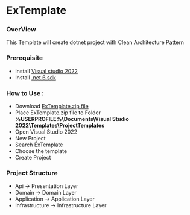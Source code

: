 # ExTemplate

### **OverView**
This Template will create dotnet project with Clean Architecture Pattern

### **Prerequisite**
- Install [Visual studio 2022](https://visualstudio.microsoft.com/downloads/)
- Install [.net 6 sdk](https://dotnet.microsoft.com/en-us/download/dotnet/6.0)

### **How to Use :**
- Download [ExTemplate.zip file](https://github.com/frogerdevs/ExTemplate/blob/main/ExTemplate.zip)
- Place ExTemplate.zip file to Folder **%USERPROFILE%\Documents\Visual Studio 2022\Templates\ProjectTemplates**
- Open Visual Studio 2022
- New Project
- Search ExTemplate
- Choose the template
- Create Project

### **Project Structure**
- Api -> Presentation Layer
- Domain -> Domain Layer
- Application -> Application Layer
- Infrastructure -> Infrastructure Layer
